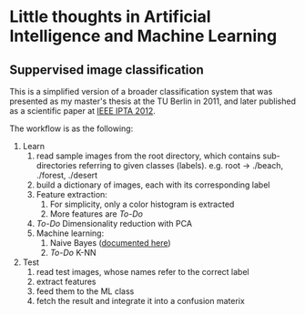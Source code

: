 # Little thoughts in Artificial Intelligence and Machine Learning
## Suppervised image classification
This is a simplified version of a broader classification system that was presented as my master's thesis at the TU Berlin in 2011, and later published as a scientific paper at [IEEE IPTA 2012](https://ieeexplore.ieee.org/abstract/document/6469543).

The workflow is as the following:
1. Learn  
    1. read sample images from the root directory, which contains sub-directories referring to given classes (labels). e.g. root -> ./beach, ./forest, ./desert
    2. build a dictionary of images, each with its corresponding label
    3. Feature extraction:
        1. For simplicity, only a color histogram is extracted
        2. More features are *To-Do*
    3. *To-Do* Dimensionality reduction with PCA
    4. Machine learning:
        1. Naive Bayes ([documented here](doc/nb.md))
        2. *To-Do* K-NN
2. Test
    1. read test images, whose names refer to the correct label
    2. extract features
    3. feed them to the ML class
    4. fetch the result and integrate it into a confusion materix
